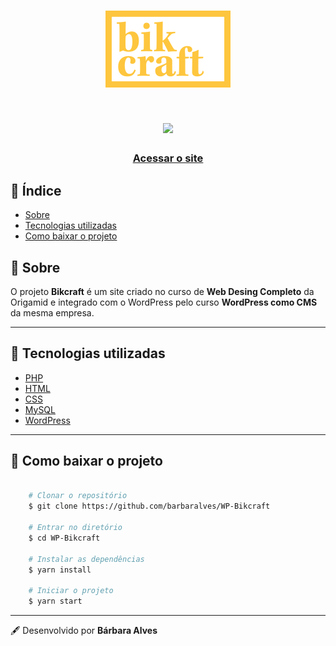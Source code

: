 <h1 align="center">
    <img src="img/bikcraft-qualidade.png">
</h1>

<h1 align="center">
    <img src="img/gif-readme.gif">
</h1>

<h3 align="center">
    <a href="https://bikcraft.com">Acessar o site</a>
</h3>

## 📃 Índice

- [Sobre](#-sobre)
- [Tecnologias utilizadas](#-tecnologias-utilizadas)
- [Como baixar o projeto](#-como-baixar-o-projeto)

## 📕 Sobre

O projeto **Bikcraft** é um site criado no curso de **Web Desing Completo** da Origamid e integrado com o WordPress pelo curso **WordPress como CMS** da mesma empresa.

---

## 💾 Tecnologias utilizadas

- [PHP](https://www.php.net)
- [HTML](https://developer.mozilla.org/pt-BR/docs/Web/HTML)
- [CSS](https://developer.mozilla.org/pt-BR/docs/Web/CSS)
- [MySQL](https://www.mysql.com)
- [WordPress](https://wordpress.org)

---

## 📂 Como baixar o projeto

```bash

    # Clonar o repositório
    $ git clone https://github.com/barbaralves/WP-Bikcraft

    # Entrar no diretório
    $ cd WP-Bikcraft

    # Instalar as dependências
    $ yarn install

    # Iniciar o projeto
    $ yarn start
```
---

🖋️ Desenvolvido por **Bárbara Alves**